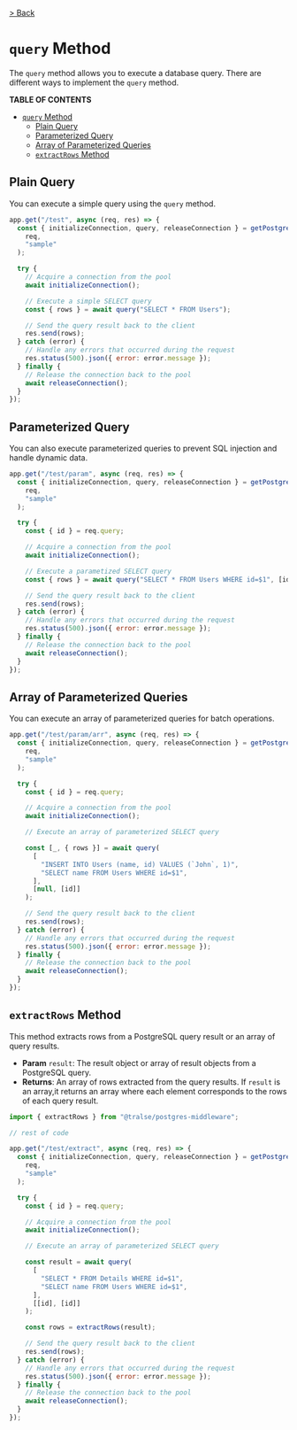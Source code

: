 [> Back](./TRALSEPOSTGRESQL.md)


# `query` Method

The `query` method allows you to execute a database query. There are different ways to implement the `query` method.

**TABLE OF CONTENTS**

- [`query` Method](#query-method)
  - [Plain Query](#plain-query)
  - [Parameterized Query](#parameterized-query)
  - [Array of Parameterized Queries](#array-of-parameterized-queries)
  - [`extractRows` Method](#extractrows-method)


## Plain Query

You can execute a simple query using the `query` method.

```javascript
app.get("/test", async (req, res) => {
  const { initializeConnection, query, releaseConnection } = getPostgres(
    req,
    "sample"
  );

  try {
    // Acquire a connection from the pool
    await initializeConnection();

    // Execute a simple SELECT query
    const { rows } = await query("SELECT * FROM Users");

    // Send the query result back to the client
    res.send(rows);
  } catch (error) {
    // Handle any errors that occurred during the request
    res.status(500).json({ error: error.message });
  } finally {
    // Release the connection back to the pool
    await releaseConnection();
  }
});
```

## Parameterized Query

You can also execute parameterized queries to prevent SQL injection and handle dynamic data.

```javascript
app.get("/test/param", async (req, res) => {
  const { initializeConnection, query, releaseConnection } = getPostgres(
    req,
    "sample"
  );

  try {
    const { id } = req.query;

    // Acquire a connection from the pool
    await initializeConnection();

    // Execute a parametized SELECT query
    const { rows } = await query("SELECT * FROM Users WHERE id=$1", [id]);

    // Send the query result back to the client
    res.send(rows);
  } catch (error) {
    // Handle any errors that occurred during the request
    res.status(500).json({ error: error.message });
  } finally {
    // Release the connection back to the pool
    await releaseConnection();
  }
});
```

## Array of Parameterized Queries

You can execute an array of parameterized queries for batch operations.

```javascript
app.get("/test/param/arr", async (req, res) => {
  const { initializeConnection, query, releaseConnection } = getPostgres(
    req,
    "sample"
  );

  try {
    const { id } = req.query;

    // Acquire a connection from the pool
    await initializeConnection();

    // Execute an array of parameterized SELECT query

    const [_, { rows }] = await query(
      [
        "INSERT INTO Users (name, id) VALUES (`John`, 1)",
        "SELECT name FROM Users WHERE id=$1",
      ],
      [null, [id]]
    );

    // Send the query result back to the client
    res.send(rows);
  } catch (error) {
    // Handle any errors that occurred during the request
    res.status(500).json({ error: error.message });
  } finally {
    // Release the connection back to the pool
    await releaseConnection();
  }
});
```

## `extractRows` Method

This method extracts rows from a PostgreSQL query result or an array of query results.

- **Param** `result`: The result object or array of result objects from a PostgreSQL query.
- **Returns**: An array of rows extracted from the query results. If `result` is an array,it returns an array where each element corresponds to the rows of each query result.

```javascript
import { extractRows } from "@tralse/postgres-middleware";

// rest of code

app.get("/test/extract", async (req, res) => {
  const { initializeConnection, query, releaseConnection } = getPostgres(
    req,
    "sample"
  );

  try {
    const { id } = req.query;

    // Acquire a connection from the pool
    await initializeConnection();

    // Execute an array of parameterized SELECT query

    const result = await query(
      [
        "SELECT * FROM Details WHERE id=$1",
        "SELECT name FROM Users WHERE id=$1",
      ],
      [[id], [id]]
    );

    const rows = extractRows(result);

    // Send the query result back to the client
    res.send(rows);
  } catch (error) {
    // Handle any errors that occurred during the request
    res.status(500).json({ error: error.message });
  } finally {
    // Release the connection back to the pool
    await releaseConnection();
  }
});
```
